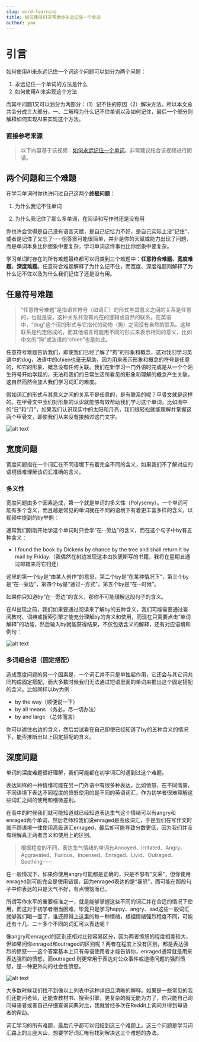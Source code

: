 ```yaml
---
slug: word-learning
title: 如何使用AI来帮助你永远记住一个单词
author: yao
---
```


# 引言

如何使用AI来永远记住一个词这个问题可以划分为两个问题：

1. 永远记住一个单词的方法是什么
2. 如何使用AI来实现这个方法

而其中问题1又可以划分为两部分：（1）记不住的原因（2）解决方法。所以本文总共会分成三大部分，一、二解释为什么记不住单词以及如何记住，最后一个部分则解释如何实现AI来实现这个方法。


### 直接参考来源

> 以下内容基于该视频：[如何永远记住一个单词](https://www.bilibili.com/festival/jzj2023?bvid=BV1ns4y1A7fj)。非常建议结合该视频进行阅读。

## 两个问题和三个难题

在学习单词时你也许问过自己这两个**终极问题**：

1. 为什么我记不住单词

2. 为什么我记住了那么多单词，在阅读和写作时还是没有用

你也许会觉得是自己没有语言天赋，是自己记忆力不好，是自己实际上没“记住”，或者是记住了又忘了······但答案可能很简单，并非是你的天赋或能力出现了问题，而是单词本身比你想象中要复杂，学习单词这件事也比你想象中要复杂。

学习单词时存在的所有难题最终都可以归类到三个难题中：**任意符合难题、宽度难题、深度难题**。任意符合难题解释了为什么记不住，而宽度、深度难题则解释了为什么记不住以及为什么我们记住了还是没有用。


## 任意符号难题

> “任意符号难题”是指语言符号（如词汇）的形式与其意义之间的关系是任意的，也就是说，这种关系并没有内在的逻辑或自然的联系。在英语中，“dog”这个词的形式与它指代的动物（狗）之间没有自然的联系。这种联系是约定俗成的，而其他语言可能用不同的形式来表示相同的意义，比如中文的“狗”或法语的“chien”也是如此。

任意符号难题告诉我们，即使我们已经了解了“狗”的形象和概念，这对我们学习英语中的dog，法语中的chien也毫无帮助，因为用来表示形象和概念的符号是任意的，和它的形象、概念没有任何关联。我们在新学习一门外语时完成是从一个个陌生符号开始学起的，无法和我们的日常生活所看见的形象和理解的概念产生关联，这自然而然会加大我们学习词汇的难度。

假如词汇的形式与其意义之间的关系不是任意的，是有联系的呢？甲骨文就是这样的。在甲骨文中我们对形象的认识就能够有效帮助我们学习这个单词，比如图中的“日”和“月”，如果我们认识现实中的太阳和月亮，我们很轻松就能理解并掌握这两个甲骨文，即使我们从来没有接触过这门文字。

![alt text](image-13.png)

## 宽度问题

宽度问题指在一个词汇在不同语境下有着完全不同的含义，如果我们不了解对应的语境很难理解该词汇准确的含义。

### 多义性

宽度问题由多个因素造成，第一个就是单词的多义性（Polysemy）。一个单词可能有多个含义，而且越是常见的单词就在不同的语境下有着更丰富多样的含义，以视频中提到的by举例：

通常我们刚刚开始学这个单词时只会学“在···旁边”的含义，而在这个句子中by有五种含义：

- I found the book by Dickens by chance by the tree and shall return it by mail by Friday.（我偶然在树边发现这本由狄更斯写的书籍，我将在星期五通过邮箱来将它归还）

这里的第一个by是“由某人创作”的意思，第二个by是“在某种情况下”，第三个by是“在···旁边”，第四个by是“通过···方式”，第五个by是“在···时候”。

如果你只知道by“在···旁边”的含义，那你不可能理解这段句子的含义。

在AI出现之前，我们如果要通过阅读来了解by的五种含义，我们可能需要通过查阅教材、词典或搜索引擎才能充分理解by的含义和使用，而现在只需要点击“单词解释”的功能，然后输入by就能获得结果，不仅包括含义的解释，还有对应语境和例句：

![alt text](image-9.png)


### 多词组合语（固定搭配）

造成宽度问题的另一个因素是，一个词汇并不只是单独起作用，它还会与其它词共同构成固定搭配，而大多数时候我们无法通过短语里面的单词来推出这个固定搭配的含义。比如同样以by为例：

- by the way（顺便说一下）
- by all means （务必，尽一切办法）
- by and large （总体而言）

你可以遮住右边的含义，然后尝试看在自己即使已经知道了by的五种含义的情况下，能否推断出以上固定搭配的含义。


## 深度问题

单词的深度难题很好理解，我们可能都在初学词汇时遇到过这个难题。

表达同样的一种情绪可能在另一门外语中有很多种表达，比如愤怒，在不同情景、不同语境下表达不同程度的愤怒使用的是不同的英语词汇，作为初学者很难理解这些词汇之间的使用和细微差别。

在高中的时候我们就可能知道就已经知道表达生气这个情绪可以有angry和enraged两个单词，然后老师和我们说enraged是高级词汇，于是我们在写作文时就不顾语境一律使用高级词汇enraged，最后却可能导致分数更低，因为我们并没有理解真正两者含义和使用上的区别。

> 根据程度的不同，表达生气情绪的单词有Annoyed、Irritated、Angry、Aggravated、Furious、Incensed、Enraged、Livid、Outraged、Seething······

在一般情况下，如果你使用angry可能都是正确的，只是不够有“文采”，但你使用enraged则可能完全是使用错误，因为enraged表达的是“暴怒”，而可能在那段句子中你表达的只是天气不好，有点懊恼而已。

所谓写作水平的重要标准之一，就是能够掌握这些不同的词汇并在合适的情况下使用，而这对于初学者相当困难，毕竟只是学习happy、angry、sad这些一般词汇就够我们喝一壶了，谁还顾得上这里的每一种情绪，根据情绪强烈程度不同，可能还有十几、二十多个不同的词汇可以表达呢？

像angry和enraged的区别还相对比较容易区分，因为两者愤怒的程度相差较大，但如果问你enraged和outraged的区别呢？两者在程度上没有区别，都是表达强烈的愤怒——这个答案基本上只有母语使用者才能告诉你，enraged通常就是用来表达强烈的愤怒，而outraged 则更常用于表达对公众事件或道德问题的强烈愤怒，是一种更外向的社会性愤怒。

![alt text](image-14.png)

大多数时候我们找不到像以上列表中这种详细且清晰的解释。如果是一些常见的我们还能问老师，还能查教材书、搜索引擎，更复杂的就无能为力了，你只能自己询问母语者或者自己仔细查询词典对比，我就曾经多次在Reddit上询问并得到母语者的帮助。



词汇学习的所有难题，最后几乎都可以归结到这三个难题上。这三个问题是学习词汇路上的三座大山，想要学好词汇唯有找到解决这三个难题的办法。